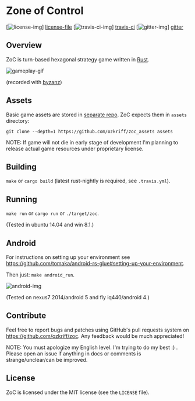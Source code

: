 # Zone of Control

[![license-img][]] [license-file]
[![travis-ci-img][]] [travis-ci]
[![gitter-img][]] [gitter]


## Overview

ZoC is turn-based hexagonal strategy game written in
[Rust][].

![gameplay-gif][]

(recorded with [byzanz](http://askubuntu.com/a/201018))


## Assets

Basic game assets are stored in [separate repo][].
ZoC expects them in `assets` directory:

`git clone --depth=1 https://github.com/ozkriff/zoc_assets assets`

NOTE: If game will not die in early stage of development I'm planning
to release actual game resources under proprietary license.


## Building

`make` or `cargo build` (latest rust-nightly is required, see `.travis.yml`).


## Running

`make run` or `cargo run` or `./target/zoc`.

(Tested in ubuntu 14.04 and win 8.1.)


## Android

For instructions on setting up your environment see
https://github.com/tomaka/android-rs-glue#setting-up-your-environment.

Then just: `make android_run`.

![android-img][]

(Tested on nexus7 2014/android 5 and fly iq440/android 4.)


## Contribute

Feel free to report bugs and patches using GitHub's pull requests
system on https://github.com/ozkriff/zoc. Any feedback would be much
appreciated!

NOTE: You must apologize my English level. I'm trying to do my best :) .
Please open an issue if anything in docs or comments is strange/unclear/can
be improved.


## License

ZoC is licensed under the MIT license (see the `LICENSE` file).


[rust]: https://rust-lang.org
[gameplay-gif]: http://i.imgur.com/orQtkqF.gif
[separate repo]: https://github.com/ozkriff/zoc_assets
[travis-ci-img]: https://travis-ci.org/ozkriff/zoc.png?branch=master
[travis-ci]: https://travis-ci.org/ozkriff/zoc
[gitter-img]: https://badges.gitter.im/....svg
[gitter]: https://gitter.im/ozkriff/zoc
[android-img]: http://i.imgur.com/Fp3Z5I1l.png
[license-img]: http://img.shields.io/badge/license-MIT-blue.svg
[license-file]: https://github.com/ozkriff/zoc/blob/master/LICENSE

